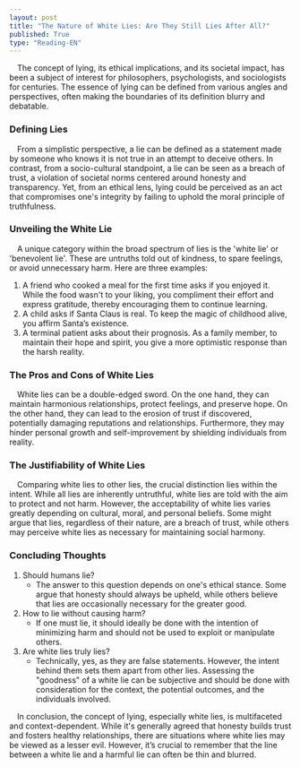 ```yaml
---
layout: post
title: "The Nature of White Lies: Are They Still Lies After All?"
published: True
type: "Reading-EN"
---
```


&emsp;The concept of lying, its ethical implications, and its societal impact, has been a subject of interest for philosophers, psychologists, and sociologists for centuries. The essence of lying can be defined from various angles and perspectives, often making the boundaries of its definition blurry and debatable.

### Defining Lies

&emsp;From a simplistic perspective, a lie can be defined as a statement made by someone who knows it is not true in an attempt to deceive others. In contrast, from a socio-cultural standpoint, a lie can be seen as a breach of trust, a violation of societal norms centered around honesty and transparency. Yet, from an ethical lens, lying could be perceived as an act that compromises one's integrity by failing to uphold the moral principle of truthfulness.

### Unveiling the White Lie

&emsp;A unique category within the broad spectrum of lies is the 'white lie' or 'benevolent lie'. These are untruths told out of kindness, to spare feelings, or avoid unnecessary harm. Here are three examples:

1. A friend who cooked a meal for the first time asks if you enjoyed it. While the food wasn't to your liking, you compliment their effort and express gratitude, thereby encouraging them to continue learning.
2. A child asks if Santa Claus is real. To keep the magic of childhood alive, you affirm Santa’s existence.
3. A terminal patient asks about their prognosis. As a family member, to maintain their hope and spirit, you give a more optimistic response than the harsh reality.

### The Pros and Cons of White Lies

&emsp;White lies can be a double-edged sword. On the one hand, they can maintain harmonious relationships, protect feelings, and preserve hope. On the other hand, they can lead to the erosion of trust if discovered, potentially damaging reputations and relationships. Furthermore, they may hinder personal growth and self-improvement by shielding individuals from reality.

### The Justifiability of White Lies

&emsp;Comparing white lies to other lies, the crucial distinction lies within the intent. While all lies are inherently untruthful, white lies are told with the aim to protect and not harm. However, the acceptability of white lies varies greatly depending on cultural, moral, and personal beliefs. Some might argue that lies, regardless of their nature, are a breach of trust, while others may perceive white lies as necessary for maintaining social harmony.

### Concluding Thoughts

1. Should humans lie? 
   - The answer to this question depends on one's ethical stance. Some argue that honesty should always be upheld, while others believe that lies are occasionally necessary for the greater good.
2. How to lie without causing harm? 
   - If one must lie, it should ideally be done with the intention of minimizing harm and should not be used to exploit or manipulate others.
3. Are white lies truly lies? 
   - Technically, yes, as they are false statements. However, the intent behind them sets them apart from other lies. Assessing the "goodness" of a white lie can be subjective and should be done with consideration for the context, the potential outcomes, and the individuals involved.

&emsp;In conclusion, the concept of lying, especially white lies, is multifaceted and context-dependent. While it's generally agreed that honesty builds trust and fosters healthy relationships, there are situations where white lies may be viewed as a lesser evil. However, it’s crucial to remember that the line between a white lie and a harmful lie can often be thin and blurred.
